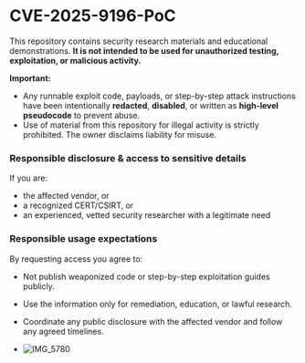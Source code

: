 # CVE-2025-9196-PoC

This repository contains security research materials and educational demonstrations.
**It is not intended to be used for unauthorized testing, exploitation, or malicious activity.**

**Important:**  
- Any runnable exploit code, payloads, or step-by-step attack instructions have been intentionally **redacted**, **disabled**, or written as **high-level pseudocode** to prevent abuse.  
- Use of material from this repository for illegal activity is strictly prohibited. The owner disclaims liability for misuse.

### Responsible disclosure & access to sensitive details
If you are:
- the affected vendor, or
- a recognized CERT/CSIRT, or
- an experienced, vetted security researcher with a legitimate need


### Responsible usage expectations
By requesting access you agree to:
- Not publish weaponized code or step-by-step exploitation guides publicly.  
- Use the information only for remediation, education, or lawful research.  
- Coordinate any public disclosure with the affected vendor and follow any agreed timelines.



- ![IMG_5780](https://github.com/user-attachments/assets/072c0989-00dc-4bdd-bda6-aaa5257e7522)


